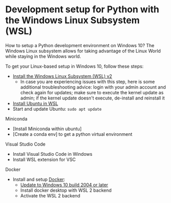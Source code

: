 # Development setup for Python with the Windows Linux Subsystem (WSL)

How to setup a Python development environment on Windows 10? The Windows Linux subsystem allows for taking advantage of the Linux World while staying in the Windows world.

To get your Linux-based setup in Windows 10, follow these steps:
* [Install the Windows Linux Subsystem (WSL) v2 ](https://docs.microsoft.com/de-de/windows/wsl/install-win10)
  * In case you are experiencing issues with this step, here is some additional troubleshooting advice: login with your admin account and check again for updates; make sure to execute the kernel update as admin; if the kernel update doesn't execute, de-install and reinstall it
* [Install Ubuntu in WSL](https://docs.microsoft.com/de-de/windows/wsl/install-win10#step-6---install-your-linux-distribution-of-choice)
* Start and update Ubuntu: `sudo apt update`

Miniconda 
* [Install Miniconda within ubuntu]
* [Create a conda env] to get a python virtual environment

Visual Studio Code
* Install Visual Studio Code in Windows 
* Install WSL extension for VSC

Docker
* Install and setup [Docker](https://www.docker.com):
  * [Update to Windows 10 build 2004 or later](https://www.microsoft.com/en-us/software-download/windows10)
  * Install docker desktop with WSL 2 backend
  * Activate the WSL 2 backend
